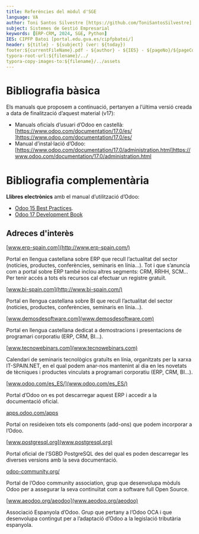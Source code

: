 ```yaml
---
title: Referències del mòdul d'SGE
language: VA
author: Toni Santos Silvestre [https://github.com/ToniSantosSilvestre]
subject: Sistemes de Gestió Empresarial
keywords: [ERP-CRM, 2024, SGE, Python]
IES: CIPFP Batoi [portal.edu.gva.es/cipfpbatoi/]
header: ${title} - ${subject} (ver: ${today})
footer:${currentFileName}.pdf - ${author} - ${IES} - ${pageNo}/${pageCount}
typora-root-url:${filename}/../
typora-copy-images-to:${filename}/../assets
---
```


# Bibliografia bàsica

Els manuals que proposem a continuació, pertanyen a l’última versió creada a data de finalització d’aquest material (v17):

- Manuals oficials d’usuari d’Odoo en castellà: [https://www.odoo.com/documentation/17.0/es/ ]https://www.odoo.com/documentation/17.0/es/
- Manual d’instal·lació d’Odoo: [https://www.odoo.com/documentation/17.0/administration.html]https://www.odoo.com/documentation/17.0/administration.html

# Bibliografia complementària

**Llibres electrònics** amb el manual d’utilització d’Odoo:

-  [Odoo 15 Best Practices](https://www.odoobooks.com/en/15.0/).
-  [Odoo 17 Development Book](https://www.cybrosys.com/odoo/odoo-books/)

## Adreces d'interès

[www.erp-spain.com](http://www.erp-spain.com/)

Portal en llengua castellana sobre ERP que recull l’actualitat del  sector (notícies, productes, conferències, seminaris en línia…). Tot i  que s’anuncia com a portal sobre ERP també inclou altres segments: CRM,  RRHH, SCM… Per tenir accés a tots els recursos cal efectuar un registre  gratuït.

[www.bi-spain.com](http://www.bi-spain.com/)

Portal en llengua castellana sobre BI que recull l’actualitat del sector (notícies, productes, conferències, seminaris en línia…).

[www.demosdesoftware.com](www.demosdesoftware.com)

Portal en llengua castellana dedicat a demostracions i presentacions de programari corporatiu (ERP, CRM, BI…).

[www.tecnowebinars.com](www.tecnowebinars.com)

Calendari de seminaris tecnològics gratuïts en línia, organitzats per la xarxa IT-SPAIN.NET, en el qual podem anar-nos mantenint al dia en les novetats de tècniques i productes vinculats a programari corporatiu (ERP, CRM, BI…).

[www.odoo.com/es_ES/](www.odoo.com/es_ES/)

Portal d’Odoo on es pot descarregar aquest ERP i accedir a la documentació oficial.

[apps.odoo.com/apps](apps.odoo.com/apps)

Portal on resideixen tots els components (add-ons) que podem incorporar a l’Odoo.

[www.postgresql.org](www.postgresql.org)

Portal oficial de l’SGBD PostgreSQL des del qual es poden descarregar les diverses versions amb la seva documentació.

[odoo-community.org/](odoo-community.org/)

Portal de l’Odoo community association, grup que desenvolupa mòduls Odoo per a assegurar la seva continuïtat com a software full Open Source.

[www.aeodoo.org/aeodoo](www.aeodoo.org/aeodoo)

Associació Espanyola d’Odoo. Grup que pertany a l’Odoo OCA i que desenvolupa contingut per a l’adaptació d’Odoo a la legislació tributària espanyola. 